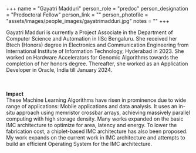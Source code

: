 +++
name = "Gayatri Madduri"
person_role = "predoc"
person_designation = "Predoctoral Fellow"
person_link = ""
person_photofile = "assets/images/people_images/gayatrimadduri.jpg"
notes = ""
+++



Gayatri Madduri is currently a Project Associate in the Department of Computer Science and Automation in IISc Bengaluru. She received her Btech (Honors) degree in Electronics and Communication Engineering from International Institute of Information Technology, Hyderabad in 2023. She worked on Hardware Accelerators for Genomic Algorithms towards the completion of her honors degree. Thereafter, she worked as an Application Developer in Oracle, India till January 2024. 

 
<br><br><b>Impact</b><br> These Machine Learning Algorithms have risen in prominence due to wide range of applications: Mobile applications and data analysis. It uses an in-situ approach using memristor crossbar arrays, achieving massively parallel computing with high storage density. Many works expanded on the basic IMC architecture to optimize for area, latency and energy. To lower the fabrication cost, a chiplet-based IMC architecture has also been proposed. My work expands on the current work in IMC architecture and attempts to build an efficient Operating System for the IMC architecture.
